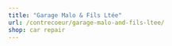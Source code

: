 ```yaml
---
title: "Garage Malo & Fils Ltée"
url: /contrecoeur/garage-malo-and-fils-ltee/
shop: car repair
---
```

